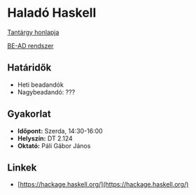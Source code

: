# Haladó Haskell

[Tantárgy honlapja](http://people.inf.elte.hu/pgj/halado-haskell/)

[BE-AD rendszer](https://bead.inf.elte.hu/)

## Határidők

* Heti beadandók
* Nagybeadandó: ???

## Gyakorlat

* **Időpont:** Szerda, 14:30-16:00
* **Helyszín:** DT 2.124
* **Oktató:** Páli Gábor János

## Linkek

* [https://hackage.haskell.org/](https://hackage.haskell.org/)

